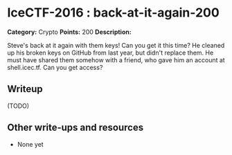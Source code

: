 # IceCTF-2016 : back-at-it-again-200

**Category:** Crypto
**Points:** 200
**Description:**

Steve's back at it again with them keys! Can you get it this time? He cleaned up his broken keys on GitHub from last year, but didn't replace them. He must have shared them somehow with a friend, who gave him an account at shell.icec.tf. Can you get access?

## Writeup

(TODO)

## Other write-ups and resources

* None yet